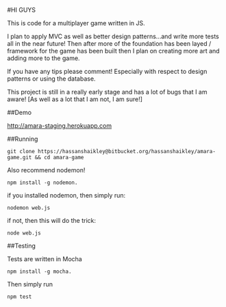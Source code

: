 #HI GUYS

This is code for a multiplayer game written in JS. 

I plan to apply MVC as well as better design patterns...and write more tests all in the near future! Then after more of the foundation has been layed / framework for the game has been built then I plan on creating more art and adding more to the game.

If you have any tips please comment! Especially with respect to design patterns or using the database.

This project is still in a really early stage and has a lot of bugs that I am aware! [As well as a lot that I am not, I am sure!]

##Demo

http://amara-staging.herokuapp.com 

##Running

    git clone https://hassanshaikley@bitbucket.org/hassanshaikley/amara-game.git && cd amara-game

Also recommend nodemon!

    npm install -g nodemon.

if you installed nodemon, then simply run:

    nodemon web.js

if not, then this will do the trick:

    node web.js

##Testing

Tests are written in Mocha

    npm install -g mocha.

Then simply run

    npm test